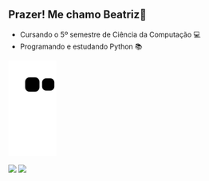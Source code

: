 ## Prazer! Me chamo Beatriz👋
- Cursando o 5º semestre de Ciência da Computação 💻
- Programando e estudando Python 📚

 ![Snake animation](https://github.com/rafaballerini/rafaballerini/blob/output/github-contribution-grid-snake.svg)

<div>    
    <a href="https://www.linkedin.com/in/beatriz-marques-a439a71b1/" target="_blank"><img src="https://img.shields.io/badge/-LinkedIn-%230077B5?style=for-the-badge&logo=linkedin&logoColor=white" target="_blank"></a>
    <a href="https://www.instagram.com/be.rmarques/" target="_blank"><img src="https://img.shields.io/badge/-Instagram-%23E4405F?style=for-the-badge&logo=instagram&logoColor=white" target="_blank"></a>
</div>
